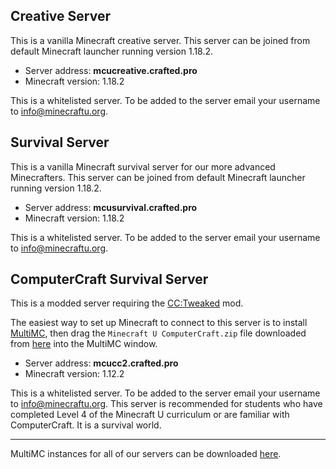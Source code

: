 ## Creative Server

This is a vanilla Minecraft creative server. This server can be joined from default Minecraft launcher running version 1.18.2.

* Server address: **mcucreative.crafted.pro**
* Minecraft version: 1.18.2

This is a whitelisted server. To be added to the server email your username to info@minecraftu.org. 

## Survival Server

This is a vanilla Minecraft survival server for our more advanced Minecrafters. This server can be joined from default Minecraft launcher running version 1.18.2.

* Server address: **mcusurvival.crafted.pro**
* Minecraft version: 1.18.2

This is a whitelisted server. To be added to the server email your username to info@minecraftu.org. 

## ComputerCraft Survival Server

This is a modded server requiring the [CC:Tweaked](https://tweaked.cc/) mod.

The easiest way to set up Minecraft to connect to this server is to install [MultiMC](https://multimc.org/), then drag the `Minecraft U ComputerCraft.zip` file downloaded from [here](https://drive.google.com/drive/folders/1iFEHelj_f6AewnWqjkmtoQWgSm-0kJyt?usp=sharing) into the MultiMC window.

* Server address: **mcucc2.crafted.pro**
* Minecraft version: 1.12.2

This is a whitelisted server. To be added to the server email your username to info@minecraftu.org. This server is recommended for students who have completed Level 4 of the Minecraft U curriculum or are familiar with ComputerCraft. It is a survival world.

---

MultiMC instances for all of our servers can be downloaded [here](https://drive.google.com/drive/folders/1iFEHelj_f6AewnWqjkmtoQWgSm-0kJyt?usp=sharing).

